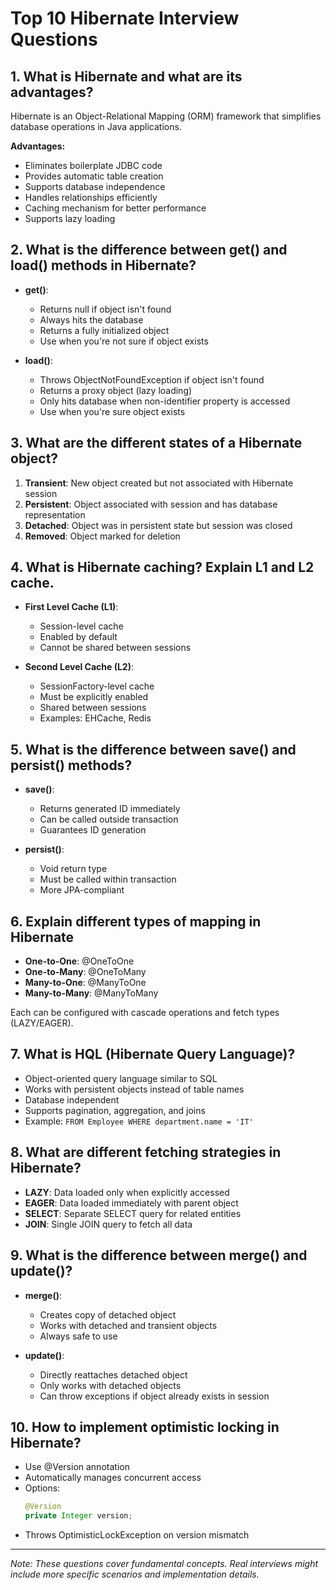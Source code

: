 # Top 10 Hibernate Interview Questions

## 1. What is Hibernate and what are its advantages?
Hibernate is an Object-Relational Mapping (ORM) framework that simplifies database operations in Java applications.

**Advantages:**
- Eliminates boilerplate JDBC code
- Provides automatic table creation
- Supports database independence
- Handles relationships efficiently
- Caching mechanism for better performance
- Supports lazy loading

## 2. What is the difference between get() and load() methods in Hibernate?
- **get()**: 
  - Returns null if object isn't found
  - Always hits the database
  - Returns a fully initialized object
  - Use when you're not sure if object exists

- **load()**: 
  - Throws ObjectNotFoundException if object isn't found
  - Returns a proxy object (lazy loading)
  - Only hits database when non-identifier property is accessed
  - Use when you're sure object exists

## 3. What are the different states of a Hibernate object?
1. **Transient**: New object created but not associated with Hibernate session
2. **Persistent**: Object associated with session and has database representation
3. **Detached**: Object was in persistent state but session was closed
4. **Removed**: Object marked for deletion

## 4. What is Hibernate caching? Explain L1 and L2 cache.
- **First Level Cache (L1)**:
  - Session-level cache
  - Enabled by default
  - Cannot be shared between sessions
  
- **Second Level Cache (L2)**:
  - SessionFactory-level cache
  - Must be explicitly enabled
  - Shared between sessions
  - Examples: EHCache, Redis

## 5. What is the difference between save() and persist() methods?
- **save()**:
  - Returns generated ID immediately
  - Can be called outside transaction
  - Guarantees ID generation

- **persist()**:
  - Void return type
  - Must be called within transaction
  - More JPA-compliant

## 6. Explain different types of mapping in Hibernate
- **One-to-One**: @OneToOne
- **One-to-Many**: @OneToMany
- **Many-to-One**: @ManyToOne
- **Many-to-Many**: @ManyToMany

Each can be configured with cascade operations and fetch types (LAZY/EAGER).

## 7. What is HQL (Hibernate Query Language)?
- Object-oriented query language similar to SQL
- Works with persistent objects instead of table names
- Database independent
- Supports pagination, aggregation, and joins
- Example: `FROM Employee WHERE department.name = 'IT'`

## 8. What are different fetching strategies in Hibernate?
- **LAZY**: Data loaded only when explicitly accessed
- **EAGER**: Data loaded immediately with parent object
- **SELECT**: Separate SELECT query for related entities
- **JOIN**: Single JOIN query to fetch all data

## 9. What is the difference between merge() and update()?
- **merge()**:
  - Creates copy of detached object
  - Works with detached and transient objects
  - Always safe to use
  
- **update()**:
  - Directly reattaches detached object
  - Only works with detached objects
  - Can throw exceptions if object already exists in session

## 10. How to implement optimistic locking in Hibernate?
- Use @Version annotation
- Automatically manages concurrent access
- Options:
  ```java
  @Version
  private Integer version;
  ```
- Throws OptimisticLockException on version mismatch

---
*Note: These questions cover fundamental concepts. Real interviews might include more specific scenarios and implementation details.* 